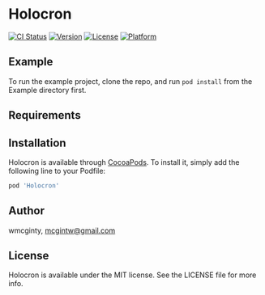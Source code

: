 # Holocron

[![CI Status](http://img.shields.io/travis/wmcginty/Holocron.svg?style=flat)](https://travis-ci.org/wmcginty/Holocron)
[![Version](https://img.shields.io/cocoapods/v/Holocron.svg?style=flat)](http://cocoapods.org/pods/Holocron)
[![License](https://img.shields.io/cocoapods/l/Holocron.svg?style=flat)](http://cocoapods.org/pods/Holocron)
[![Platform](https://img.shields.io/cocoapods/p/Holocron.svg?style=flat)](http://cocoapods.org/pods/Holocron)

## Example

To run the example project, clone the repo, and run `pod install` from the Example directory first.

## Requirements

## Installation

Holocron is available through [CocoaPods](http://cocoapods.org). To install
it, simply add the following line to your Podfile:

```ruby
pod 'Holocron'
```

## Author

wmcginty, mcgintw@gmail.com

## License

Holocron is available under the MIT license. See the LICENSE file for more info.
